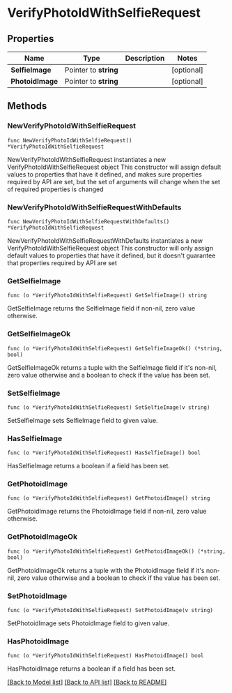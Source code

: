 # VerifyPhotoIdWithSelfieRequest

## Properties

Name | Type | Description | Notes
------------ | ------------- | ------------- | -------------
**SelfieImage** | Pointer to **string** |  | [optional] 
**PhotoidImage** | Pointer to **string** |  | [optional] 

## Methods

### NewVerifyPhotoIdWithSelfieRequest

`func NewVerifyPhotoIdWithSelfieRequest() *VerifyPhotoIdWithSelfieRequest`

NewVerifyPhotoIdWithSelfieRequest instantiates a new VerifyPhotoIdWithSelfieRequest object
This constructor will assign default values to properties that have it defined,
and makes sure properties required by API are set, but the set of arguments
will change when the set of required properties is changed

### NewVerifyPhotoIdWithSelfieRequestWithDefaults

`func NewVerifyPhotoIdWithSelfieRequestWithDefaults() *VerifyPhotoIdWithSelfieRequest`

NewVerifyPhotoIdWithSelfieRequestWithDefaults instantiates a new VerifyPhotoIdWithSelfieRequest object
This constructor will only assign default values to properties that have it defined,
but it doesn't guarantee that properties required by API are set

### GetSelfieImage

`func (o *VerifyPhotoIdWithSelfieRequest) GetSelfieImage() string`

GetSelfieImage returns the SelfieImage field if non-nil, zero value otherwise.

### GetSelfieImageOk

`func (o *VerifyPhotoIdWithSelfieRequest) GetSelfieImageOk() (*string, bool)`

GetSelfieImageOk returns a tuple with the SelfieImage field if it's non-nil, zero value otherwise
and a boolean to check if the value has been set.

### SetSelfieImage

`func (o *VerifyPhotoIdWithSelfieRequest) SetSelfieImage(v string)`

SetSelfieImage sets SelfieImage field to given value.

### HasSelfieImage

`func (o *VerifyPhotoIdWithSelfieRequest) HasSelfieImage() bool`

HasSelfieImage returns a boolean if a field has been set.

### GetPhotoidImage

`func (o *VerifyPhotoIdWithSelfieRequest) GetPhotoidImage() string`

GetPhotoidImage returns the PhotoidImage field if non-nil, zero value otherwise.

### GetPhotoidImageOk

`func (o *VerifyPhotoIdWithSelfieRequest) GetPhotoidImageOk() (*string, bool)`

GetPhotoidImageOk returns a tuple with the PhotoidImage field if it's non-nil, zero value otherwise
and a boolean to check if the value has been set.

### SetPhotoidImage

`func (o *VerifyPhotoIdWithSelfieRequest) SetPhotoidImage(v string)`

SetPhotoidImage sets PhotoidImage field to given value.

### HasPhotoidImage

`func (o *VerifyPhotoIdWithSelfieRequest) HasPhotoidImage() bool`

HasPhotoidImage returns a boolean if a field has been set.


[[Back to Model list]](../README.md#documentation-for-models) [[Back to API list]](../README.md#documentation-for-api-endpoints) [[Back to README]](../README.md)


